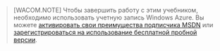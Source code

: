 > [WACOM.NOTE] Чтобы завершить работу с этим учебником, необходимо использовать учетную запись Windows Azure. Вы можете <a href="/ru-ru/pricing/member-offers/msdn-benefits-details/" target="_blank">активировать свои преимущества подписчика MSDN</a> или <a href="/ru-ru/pricing/free-trial/" target="_blank">зарегистрироваться на использование бесплатной пробной версии</a>.

